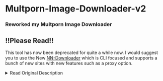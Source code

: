 # Multporn-Image-Downloader-v2  

### Reworked my Multporn Image Downloader  

## ‼️Please Read‼️  
This tool has now been deprecated for quite a while now. I would suggest you to use the New [NN-Downloader][10] which is CLI focused and supports a bunch of new sites with new features such as a proxy option.  
  
<details>

<summary>Read Original Description</summary>
  
  
## Description

#### What it is and what it does:
  
With this Tool you can download Comics and Pictures from [Multporn][7].  
You can choose a complete comic or Picture Gallery and download them with a few simple clicks.  
  
#### How to use:
  
1. Unpack the rar/zip into a folder  
2. Start multporn-image-downloader-v2.exe (Data folder has to be in the same Folder!!)
3. Enter for what it asks  
  
[Download][1]  
  
#### What's "Resume Download"?
"Resume Download" checkbox should be used when the downloader crashes during downloading, or you want to download additional images after setting "Maximum Images" too low.

#### NSFWDownloader
If you like this project you also might wanna check out [h110m's NSFWDownloader](https://github.com/h110m/NSFWDownloader) that is inspired by this downloader and supports Galleryview, a couple other sites, a browser extension, a decent UI and even more features ;) ~ [h110m][11]

#### New Features:  
  
Choose amount of images which should be downloaded  
Simply type a folder name  
Faster download  
UI to use easier  
No more closing when done downloading  
New fancy buttons and functions  
Multiple comics downloading at once
Mobile version! For use with Termux/ iSH
  
#### Additional Information:
  
Post Issues Here: [Click][4]  
  
#### Reported Problems:  
  
See [Current Status][3]   
  
#### Supported Sites:  
  
Multporn.net
  
  
#### Final Words:  
  
And last but not least its my second tool so problems can occur. Please report them and enjoy the tool :) Feel free to join my discord server.  
Discord: [Join][2]  
Also big Thanks to oguh43 for his awesome help, he really made this project great!
  
#### Disclaimer  
***We are not in any way affiliated or working with the team from [Multporn][7]. This is a unofficial project.***  
  
</details>
  
[1]: https://github.com/Official-Husko/multporn-image-downloader-v2/releases  
[2]: https://discord.gg/SEqKPDm  
[3]: https://github.com/Official-Husko/multporn-image-downloader-v2/blob/master/Project%20Status.md   
[4]: https://github.com/Official-Husko/multporn-image-downloader-v2/issues/new
[5]: https://github.com/Official-Husko/multporn-image-downloader-v2/issues/1  
[6]: https://github.com/Official-Husko/multporn-image-downloader-v2/issues/2  
[7]: https://Multporn.net
[8]: https://github.com/Official-Husko
[9]: https://github.com/oguh43
[10]: https://github.com/Official-Husko/NN-Downloader
[11]: https://github.com/h110m
